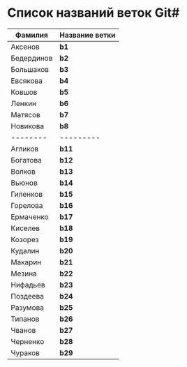 # Список названий веток Git#



| Фамилия   |  Название ветки |
| --------- | ------------ |
| Аксенов   | **b1** |
| Бедердинов   | **b2** |
| Большаков   | **b3** |
| Евсякова   | **b4** |
| Ковшов   | **b5** |
| Ленкин   | **b6** |
| Матясов   | **b7** |
| Новикова   | **b8** |
| -------- | --------- |
| Агликов   | **b11** |
| Богатова   | **b12** |
| Волков   | **b13** |
| Вьюнов   | **b14** |
| Гиленков   | **b15** |
| Горелова   | **b16** |
| Ермаченко   | **b17** |
| Киселев   | **b18** |
| Козорез   | **b19** |
| Кудалин   | **b20** |
| Макарин   | **b21** |
| Мезина   | **b22** |
| Нифадьев   | **b23** |
| Поздеева   | **b24** |
| Разумова   | **b25** |
| Типанов   | **b26** |
| Чванов   | **b27** |
| Черненко   | **b28** |
| Чураков   | **b29** |




